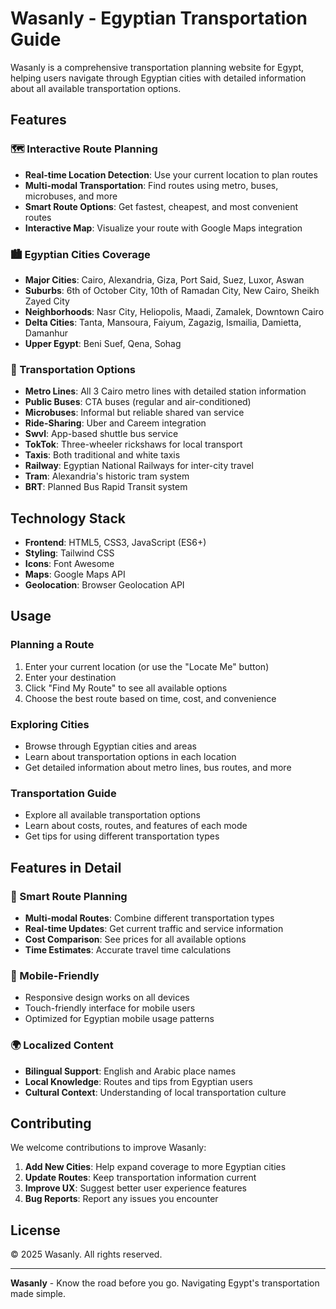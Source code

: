 # Wasanly - Egyptian Transportation Guide

Wasanly is a comprehensive transportation planning website for Egypt, helping users navigate through Egyptian cities with detailed information about all available transportation options.

## Features

### 🗺️ Interactive Route Planning
- **Real-time Location Detection**: Use your current location to plan routes
- **Multi-modal Transportation**: Find routes using metro, buses, microbuses, and more
- **Smart Route Options**: Get fastest, cheapest, and most convenient routes
- **Interactive Map**: Visualize your route with Google Maps integration

### 🏙️ Egyptian Cities Coverage
- **Major Cities**: Cairo, Alexandria, Giza, Port Said, Suez, Luxor, Aswan
- **Suburbs**: 6th of October City, 10th of Ramadan City, New Cairo, Sheikh Zayed City
- **Neighborhoods**: Nasr City, Heliopolis, Maadi, Zamalek, Downtown Cairo
- **Delta Cities**: Tanta, Mansoura, Faiyum, Zagazig, Ismailia, Damietta, Damanhur
- **Upper Egypt**: Beni Suef, Qena, Sohag

### 🚌 Transportation Options
- **Metro Lines**: All 3 Cairo metro lines with detailed station information
- **Public Buses**: CTA buses (regular and air-conditioned)
- **Microbuses**: Informal but reliable shared van service
- **Ride-Sharing**: Uber and Careem integration
- **Swvl**: App-based shuttle bus service
- **TokTok**: Three-wheeler rickshaws for local transport
- **Taxis**: Both traditional and white taxis
- **Railway**: Egyptian National Railways for inter-city travel
- **Tram**: Alexandria's historic tram system
- **BRT**: Planned Bus Rapid Transit system

## Technology Stack

- **Frontend**: HTML5, CSS3, JavaScript (ES6+)
- **Styling**: Tailwind CSS
- **Icons**: Font Awesome
- **Maps**: Google Maps API
- **Geolocation**: Browser Geolocation API

## Usage

### Planning a Route
1. Enter your current location (or use the "Locate Me" button)
2. Enter your destination
3. Click "Find My Route" to see all available options
4. Choose the best route based on time, cost, and convenience

### Exploring Cities
- Browse through Egyptian cities and areas
- Learn about transportation options in each location
- Get detailed information about metro lines, bus routes, and more

### Transportation Guide
- Explore all available transportation options
- Learn about costs, routes, and features of each mode
- Get tips for using different transportation types

## Features in Detail

### 🎯 Smart Route Planning
- **Multi-modal Routes**: Combine different transportation types
- **Real-time Updates**: Get current traffic and service information
- **Cost Comparison**: See prices for all available options
- **Time Estimates**: Accurate travel time calculations

### 📱 Mobile-Friendly
- Responsive design works on all devices
- Touch-friendly interface for mobile users
- Optimized for Egyptian mobile usage patterns

### 🌍 Localized Content
- **Bilingual Support**: English and Arabic place names
- **Local Knowledge**: Routes and tips from Egyptian users
- **Cultural Context**: Understanding of local transportation culture

## Contributing

We welcome contributions to improve Wasanly:

1. **Add New Cities**: Help expand coverage to more Egyptian cities
2. **Update Routes**: Keep transportation information current
3. **Improve UX**: Suggest better user experience features
4. **Bug Reports**: Report any issues you encounter

## License

© 2025 Wasanly. All rights reserved.

---

**Wasanly** - Know the road before you go. Navigating Egypt's transportation made simple. 
